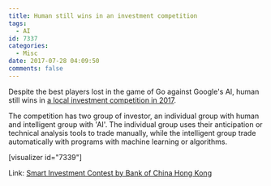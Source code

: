 ```yaml
---
title: Human still wins in an investment competition
tags:
  - AI
id: 7337
categories:
  - Misc
date: 2017-07-28 04:09:50
comments: false
---
```


Despite the best players lost in the game of Go against Google's AI, human still wins in [a local investment competition in 2017](http://www.bochk.com/dam/investment/competition/popup_en.html).

The competition has two group of investor, an individual group with human and intelligent group with 'AI'. The individual group uses their anticipation or technical analysis tools to trade manually, while the intelligent group trade automatically with programs with machine learning or algorithms.

[visualizer id="7339"] 

Link: [Smart Investment Contest by Bank of China Hong Kong](http://www.bochk.com/dam/investment/competition/popup_en.html)